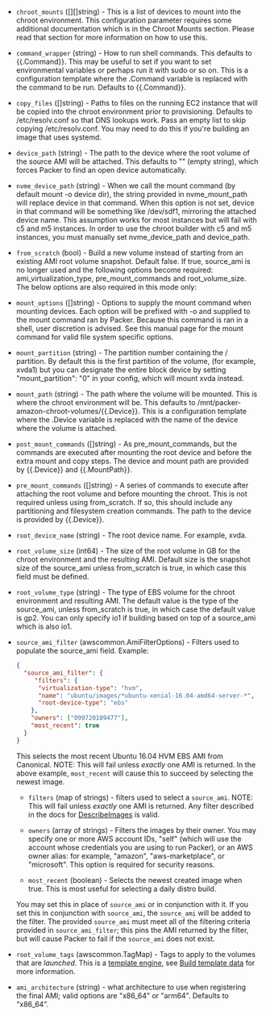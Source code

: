 <!-- Code generated from the comments of the Config struct in builder/amazon/chroot/builder.go; DO NOT EDIT MANUALLY -->

-   `chroot_mounts` ([][]string) - This is a list of devices to
mount into the chroot environment. This configuration parameter requires
some additional documentation which is in the Chroot
Mounts section. Please read that section for more
information on how to use this.

-   `command_wrapper` (string) - How to run shell commands. This defaults to
{{.Command}}. This may be useful to set if you want to set environmental
variables or perhaps run it with sudo or so on. This is a configuration
template where the .Command variable is replaced with the command to be
run. Defaults to {{.Command}}.

-   `copy_files` ([]string) - Paths to files on the running EC2
instance that will be copied into the chroot environment prior to
provisioning. Defaults to /etc/resolv.conf so that DNS lookups work. Pass
an empty list to skip copying /etc/resolv.conf. You may need to do this
if you're building an image that uses systemd.

-   `device_path` (string) - The path to the device where the root volume of
the source AMI will be attached. This defaults to "" (empty string), which
forces Packer to find an open device automatically.

-   `nvme_device_path` (string) - When we call the mount command (by default
mount -o device dir), the string provided in nvme_mount_path will
replace device in that command. When this option is not set, device in
that command will be something like /dev/sdf1, mirroring the attached
device name. This assumption works for most instances but will fail with c5
and m5 instances. In order to use the chroot builder with c5 and m5
instances, you must manually set nvme_device_path and device_path.

-   `from_scratch` (bool) - Build a new volume instead of starting from an
existing AMI root volume snapshot. Default false. If true, source_ami
is no longer used and the following options become required:
ami_virtualization_type, pre_mount_commands and root_volume_size. The
below options are also required in this mode only:

-   `mount_options` ([]string) - Options to supply the mount command
when mounting devices. Each option will be prefixed with -o and supplied
to the mount command ran by Packer. Because this command is ran in a
shell, user discretion is advised. See this manual page for the mount
command for valid file
system specific options.

-   `mount_partition` (string) - The partition number containing the /
partition. By default this is the first partition of the volume, (for
example, xvda1) but you can designate the entire block device by setting
"mount_partition": "0" in your config, which will mount xvda instead.

-   `mount_path` (string) - The path where the volume will be mounted. This is
where the chroot environment will be. This defaults to
/mnt/packer-amazon-chroot-volumes/{{.Device}}. This is a configuration
template where the .Device variable is replaced with the name of the
device where the volume is attached.

-   `post_mount_commands` ([]string) - As pre_mount_commands, but the
commands are executed after mounting the root device and before the extra
mount and copy steps. The device and mount path are provided by
{{.Device}} and {{.MountPath}}.

-   `pre_mount_commands` ([]string) - A series of commands to execute
after attaching the root volume and before mounting the chroot. This is not
required unless using from_scratch. If so, this should include any
partitioning and filesystem creation commands. The path to the device is
provided by {{.Device}}.

-   `root_device_name` (string) - The root device name. For example, xvda.

-   `root_volume_size` (int64) - The size of the root volume in GB for the
chroot environment and the resulting AMI. Default size is the snapshot size
of the source_ami unless from_scratch is true, in which case this
field must be defined.

-   `root_volume_type` (string) - The type of EBS volume for the chroot
environment and resulting AMI. The default value is the type of the
source_ami, unless from_scratch is true, in which case the default
value is gp2. You can only specify io1 if building based on top of a
source_ami which is also io1.

-   `source_ami_filter` (awscommon.AmiFilterOptions) - Filters used to populate the source_ami
field. Example:

    ``` json
    {
      "source_ami_filter": {
    	 "filters": {
    	  "virtualization-type": "hvm",
    	  "name": "ubuntu/images/*ubuntu-xenial-16.04-amd64-server-*",
    	  "root-device-type": "ebs"
    	},
    	"owners": ["099720109477"],
    	"most_recent": true
      }
    }
    ```

    This selects the most recent Ubuntu 16.04 HVM EBS AMI from Canonical. NOTE:
    This will fail unless *exactly* one AMI is returned. In the above example,
    `most_recent` will cause this to succeed by selecting the newest image.

    -   `filters` (map of strings) - filters used to select a `source_ami`.
        NOTE: This will fail unless *exactly* one AMI is returned. Any filter
        described in the docs for
        [DescribeImages](http://docs.aws.amazon.com/AWSEC2/latest/APIReference/API_DescribeImages.html)
        is valid.

    -   `owners` (array of strings) - Filters the images by their owner. You
        may specify one or more AWS account IDs, "self" (which will use the
        account whose credentials you are using to run Packer), or an AWS owner
        alias: for example, "amazon", "aws-marketplace", or "microsoft". This
        option is required for security reasons.

    -   `most_recent` (boolean) - Selects the newest created image when true.
        This is most useful for selecting a daily distro build.

    You may set this in place of `source_ami` or in conjunction with it. If you
    set this in conjunction with `source_ami`, the `source_ami` will be added
    to the filter. The provided `source_ami` must meet all of the filtering
    criteria provided in `source_ami_filter`; this pins the AMI returned by the
    filter, but will cause Packer to fail if the `source_ami` does not exist.

-   `root_volume_tags` (awscommon.TagMap) - Tags to apply to the
volumes that are *launched*. This is a [template
engine](/docs/templates/engine.html), see [Build template
data](#build-template-data) for more information.

-   `ami_architecture` (string) - what architecture to use when registering the
final AMI; valid options are "x86_64" or "arm64". Defaults to "x86_64".
